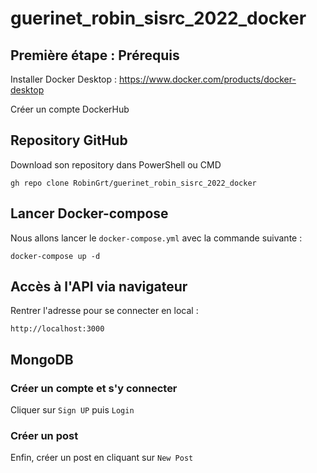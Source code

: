 # guerinet_robin_sisrc_2022_docker

## Première étape : Prérequis

Installer Docker Desktop : https://www.docker.com/products/docker-desktop

Créer un compte DockerHub

## Repository GitHub

Download son repository dans PowerShell ou CMD

```console
gh repo clone RobinGrt/guerinet_robin_sisrc_2022_docker
```

## Lancer Docker-compose

Nous allons lancer le `docker-compose.yml` avec la commande suivante :

```console
docker-compose up -d
```

## Accès à l'API via navigateur

Rentrer l'adresse pour se connecter en local :

```console
http://localhost:3000
```

## MongoDB

### Créer un compte et s'y connecter

Cliquer sur `Sign UP` puis `Login`

### Créer un post

Enfin, créer un post en cliquant sur `New Post`
